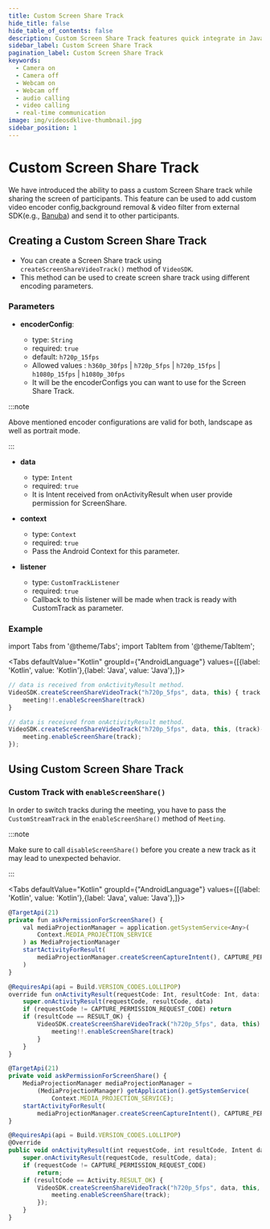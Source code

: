 ```yaml
---
title: Custom Screen Share Track
hide_title: false
hide_table_of_contents: false
description: Custom Screen Share Track features quick integrate in Javascript, React JS, Android, IOS, React Native, Flutter with Video SDK to add live video & audio conferencing to your applications.
sidebar_label: Custom Screen Share Track
pagination_label: Custom Screen Share Track
keywords:
  - Camera on
  - Camera off
  - Webcam on
  - Webcam off
  - audio calling
  - video calling
  - real-time communication
image: img/videosdklive-thumbnail.jpg
sidebar_position: 1
---
```


# Custom Screen Share Track

We have introduced the ability to pass a custom Screen Share track while sharing the screen of participants. This feature can be used to add custom video encoder config,background removal & video filter from external SDK(e.g., [Banuba](https://www.banuba.com/)) and send it to other participants.

## Creating a Custom Screen Share Track

- You can create a Screen Share track using `createScreenShareVideoTrack()` method of `VideoSDK`.
- This method can be used to create screen share track using different encoding parameters.

### Parameters

- **encoderConfig**:

  - type: `String`
  - required: `true`
  - default: `h720p_15fps`
  - Allowed values : `h360p_30fps` | `h720p_5fps` | `h720p_15fps` | `h1080p_15fps` | `h1080p_30fps`
  - It will be the encoderConfigs you can want to use for the Screen Share Track.

:::note

Above mentioned encoder configurations are valid for both, landscape as well as portrait mode.

:::

- **data**

  - type: `Intent`
  - required: `true`
  - It is Intent received from onActivityResult when user provide permission for ScreenShare.

- **context**

  - type: `Context`
  - required: `true`
  - Pass the Android Context for this parameter.

- **listener**
  - type: `CustomTrackListener`
  - required: `true`
  - Callback to this listener will be made when track is ready with CustomTrack as parameter.

### Example

import Tabs from '@theme/Tabs';
import TabItem from '@theme/TabItem';

<Tabs
defaultValue="Kotlin"
groupId={"AndroidLanguage"}
values={[{label: 'Kotlin', value: 'Kotlin'},{label: 'Java', value: 'Java'},]}>

<TabItem value="Kotlin">

```javascript
// data is received from onActivityResult method.
VideoSDK.createScreenShareVideoTrack("h720p_5fps", data, this) { track ->
    meeting!!.enableScreenShare(track)
}
```

</TabItem>

<TabItem value="Java">

```javascript
// data is received from onActivityResult method.
VideoSDK.createScreenShareVideoTrack("h720p_5fps", data, this, (track)->{
    meeting.enableScreenShare(track);
});
```

</TabItem>

</Tabs>

## Using Custom Screen Share Track

### Custom Track with `enableScreenShare()`

In order to switch tracks during the meeting, you have to pass the `CustomStreamTrack` in the `enableScreenShare()` method of `Meeting`.

:::note

Make sure to call `disableScreenShare()` before you create a new track as it may lead to unexpected behavior.

:::

<Tabs
defaultValue="Kotlin"
groupId={"AndroidLanguage"}
values={[{label: 'Kotlin', value: 'Kotlin'},{label: 'Java', value: 'Java'},]}>

<TabItem value="Kotlin">

```javascript
@TargetApi(21)
private fun askPermissionForScreenShare() {
    val mediaProjectionManager = application.getSystemService<Any>(
        Context.MEDIA_PROJECTION_SERVICE
    ) as MediaProjectionManager
    startActivityForResult(
        mediaProjectionManager.createScreenCaptureIntent(), CAPTURE_PERMISSION_REQUEST_CODE
    )
}

@RequiresApi(api = Build.VERSION_CODES.LOLLIPOP)
override fun onActivityResult(requestCode: Int, resultCode: Int, data: Intent?) {
    super.onActivityResult(requestCode, resultCode, data)
    if (requestCode != CAPTURE_PERMISSION_REQUEST_CODE) return
    if (resultCode == RESULT_OK) {
        VideoSDK.createScreenShareVideoTrack("h720p_5fps", data, this) { track ->
            meeting!!.enableScreenShare(track)
        }
    }
}

```

</TabItem>

<TabItem value="Java">

```javascript
@TargetApi(21)
private void askPermissionForScreenShare() {
    MediaProjectionManager mediaProjectionManager =
        (MediaProjectionManager) getApplication().getSystemService(
            Context.MEDIA_PROJECTION_SERVICE);
    startActivityForResult(
        mediaProjectionManager.createScreenCaptureIntent(), CAPTURE_PERMISSION_REQUEST_CODE);
}

@RequiresApi(api = Build.VERSION_CODES.LOLLIPOP)
@Override
public void onActivityResult(int requestCode, int resultCode, Intent data) {
    super.onActivityResult(requestCode, resultCode, data);
    if (requestCode != CAPTURE_PERMISSION_REQUEST_CODE)
        return;
    if (resultCode == Activity.RESULT_OK) {
        VideoSDK.createScreenShareVideoTrack("h720p_5fps", data, this, (track)->{
            meeting.enableScreenShare(track);
        });
    }
}

```

</TabItem>

</Tabs>
